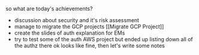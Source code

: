 so what are today's achievements?
- discussion about security and it's risk assessment
- manage to migrate the GCP projects [[Migrate GCP Project]]
- create the slides of auth explanation for EMs
- try to test some of the auth AWS project but ended up listing down all of the authz there
ok looks like fine, then let's write some notes
